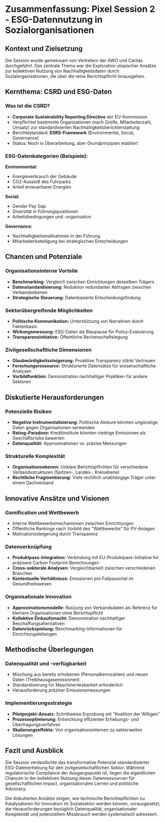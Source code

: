 # **Zusammenfassung: Pixel Session 2 - ESG-Datennutzung in Sozialorganisationen**


## **Kontext und Zielsetzung**

Die Session wurde gemeinsam von Vertretern der AWO und Caritas durchgeführt. Das zentrale Thema war die Exploration utopischer Ansätze zur kollektiven Nutzung von Nachhaltigkeitsdaten durch Sozialorganisationen, die über die reine Berichtspflicht hinausgehen.


## **Kernthema: CSRD und ESG-Daten**


### **Was ist die CSRD?**



* **Corporate Sustainability Reporting Directive** der EU-Kommission
* Verpflichtet bestimmte Organisationen (nach Größe, Mitarbeiterzahl, Umsatz) zur standardisierten Nachhaltigkeitsberichterstattung
* Berichtsstandard: **ESRS-Framework** (Environmental, Social, Governance)
* Status: Noch in Überarbeitung, aber Grundprinzipien etabliert


### **ESG-Datenkategorien (Beispiele):**

**Environmental:**



* Energieverbrauch der Gebäude
* CO2-Ausstoß des Fuhrparks
* Anteil erneuerbarer Energien

**Social:**



* Gender Pay Gap
* Diversität in Führungspositionen
* Arbeitsbedingungen und -organisation

**Governance:**



* Nachhaltigkeitsmaßnahmen in der Führung
* Mitarbeiterbeteiligung bei strategischen Entscheidungen


## **Chancen und Potenziale**


### **Organisationsinterne Vorteile**



* **Benchmarking:** Vergleich zwischen Einrichtungen desselben Trägers
* **Datenstandardisierung:** Reduktion redundanter Abfragen zwischen Verbandsebenen
* **Strategische Steuerung:** Datenbasierte Entscheidungsfindung


### **Sektorübergreifende Möglichkeiten**



* **Politische Kommunikation:** Unterstützung von Narrativen durch Faktenbasis
* **Wirkungsmessung:** ESG-Daten als Blaupause für Policy-Evaluierung
* **Transparenzinitiative:** Öffentliche Rechenschaftslegung


### **Zivilgesellschaftliche Dimensionen**



* **Glaubwürdigkeitssteigerung:** Proaktive Transparenz stärkt Vertrauen
* **Forschungsressource:** Strukturierte Datensätze für wissenschaftliche Analysen
* **Vorbildfunktion:** Demonstration nachhaltiger Praktiken für andere Sektoren


## **Diskutierte Herausforderungen**


### **Potenzielle Risiken**



* **Negative Instrumentalisierung:** Politische Akteure könnten ungünstige Daten gegen Organisationen verwenden
* **Rating-Paradoxe:** Kreditinstitute könnten niedrige Emissionen als Geschäftsrisiko bewerten
* **Datenqualität:** Approximationen vs. präzise Messungen


### **Strukturelle Komplexität**



* **Organisationsebenen:** Unklare Berichtspflichten für verschiedene Verbandsstrukturen (Spitzen-, Landes-, Kreisebene)
* **Rechtliche Fragmentierung:** Viele rechtlich unabhängige Träger unter einem Dachverband


## **Innovative Ansätze und Visionen**


### **Gamification und Wettbewerb**



* Interne Wettbewerbsmechanismen zwischen Einrichtungen
* Öffentliche Rankings nach Vorbild des "Wattbewerbs" für PV-Anlagen
* Motivationssteigerung durch Transparenz


### **Datenverknüpfung**



* **Produktpass-Integration:** Verbindung mit EU-Produktpass-Initiative für präzisere Carbon Footprint-Berechnungen
* **Cross-sektorale Analysen:** Vergleichbarkeit zwischen verschiedenen Branchen
* **Kontextuelle Verhältnisse:** Emissionen pro Fallpauschal im Gesundheitswesen


### **Organisationale Innovation**



* **Approximationsmodelle:** Nutzung von Verbandsdaten als Referenz für kleinere Organisationen ohne Berichtspflicht
* **Kollektive Einkaufsmacht:** Demonstration nachhaltiger Beschaffungsalternativen
* **Datenrückspielung:** Benchmarking-Informationen für Einrichtungsleitungen


## **Methodische Überlegungen**


### **Datenqualität und -verfügbarkeit**



* Mischung aus bereits erhobenen (Personalkennzahlen) und neuen Daten (Treibhausgasemissionen)
* Standardisierung für Maschinenlesbarkeit erforderlich
* Herausforderung präziser Emissionsmessungen


### **Implementierungsstrategie**



* **Pilotprojekt-Ansatz:** Schrittweise Erprobung mit "Koalition der Willigen"
* **Prozessoptimierung:** Entwicklung effizienter Erhebungs- und Übertragungsverfahren
* **Skalierungseffekte:** Von organisationsinternen zu sektorweiten Lösungen


## **Fazit und Ausblick**

Die Session verdeutlichte das transformative Potenzial standardisierter ESG-Datenerhebung für den zivilgesellschaftlichen Sektor. Während regulatorische Compliance der Ausgangspunkt ist, liegen die eigentlichen Chancen in der kollektiven Nutzung dieser Datenressourcen für gesellschaftlichen Impact, organisationales Lernen und politische Advocacy.

Die diskutierten Ansätze zeigen, wie technische Berichtspflichten zu Katalysatoren für Innovation im Sozialsektor werden können, vorausgesetzt, die Herausforderungen bezüglich Datenqualität, organisationaler Komplexität und potenziellem Missbrauch werden systematisch adressiert.
